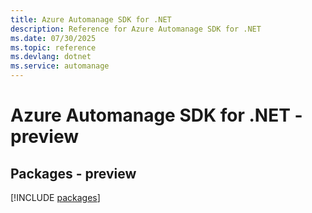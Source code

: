 ```yaml
---
title: Azure Automanage SDK for .NET
description: Reference for Azure Automanage SDK for .NET
ms.date: 07/30/2025
ms.topic: reference
ms.devlang: dotnet
ms.service: automanage
---
```

# Azure Automanage SDK for .NET - preview
## Packages - preview
[!INCLUDE [packages](automanage-index.md)]